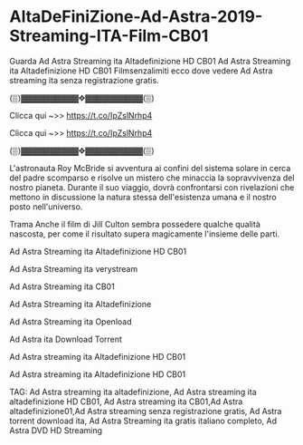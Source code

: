# AltaDeFiniZione-Ad-Astra-2019-Streaming-ITA-Film-CB01
Guarda Ad Astra Streaming ita Altadefinizione HD CB01
Ad Astra Streaming ita Altadefinizione HD CB01 Filmsenzalimiti ecco dove vedere Ad Astra streaming ita senza registrazione gratis.

(▒)▓▓▓▓▓▓▓▓▓▓✥▓▓▓▓▓▓▓▓▓▓(▒)

Clicca qui ~>> https://t.co/IpZslNrhp4

Clicca qui ~>> https://t.co/IpZslNrhp4

(▒)▓▓▓▓▓▓▓▓▓▓✥▓▓▓▓▓▓▓▓▓▓(▒)

L'astronauta Roy McBride si avventura ai confini del sistema solare in cerca del padre scomparso e risolve un mistero che minaccia la sopravvivenza del nostro pianeta. Durante il suo viaggio, dovrà confrontarsi con rivelazioni che mettono in discussione la natura stessa dell'esistenza umana e il nostro posto nell'universo.

Trama
Anche il film di Jill Culton sembra possedere qualche qualità nascosta, per come il risultato supera magicamente l'insieme delle parti.

Ad Astra Streaming ita Altadefinizione HD CB01

Ad Astra Streaming ita verystream

Ad Astra Streaming ita CB01

Ad Astra Streaming ita Altadefinizione

Ad Astra Streaming ita Openload

Ad Astra ita Download  Torrent

Ad Astra streaming ita Altadefinizione HD CB01

Ad Astra streaming ita Altadefinizione HD CB01

TAG: Ad Astra streaming ita altadefinizione, Ad Astra streaming ita altadefinizione HD CB01, Ad Astra streaming ita CB01,Ad Astra altadefinizione01,Ad Astra streaming senza registrazione gratis, Ad Astra torrent download ita, Ad Astra Streaming ita gratis italiano completo, Ad Astra DVD HD Streaming
